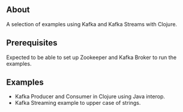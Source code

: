 ## About

A selection of examples using Kafka and Kafka Streams with Clojure. 

## Prerequisites
Expected to be able to set up Zookeeper and Kafka Broker to run the examples.

## Examples
* Kafka Producer and Consumer in Clojure using Java interop.
* Kafka Streaming example to upper case of strings.
